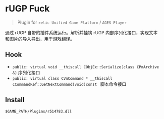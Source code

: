 # rUGP Fuck

> Plugin for `relic Unified Game Platform` / `AGES Player`

通过 rUGP 自带的插件系统运行。解析并挂钩 rUGP 内部序列化接口，实现文本和图片的导入导出，用于游戏翻译。

## Hook

* `public: virtual void __thiscall CObjEx::Serialize(class CPmArchive &)` 序列化接口
* `public: virtual class CVmCommand * __thiscall CCommandRef::GetNextCommand(void)const ` 脚本命令接口

## Install

`$GAME_PATH/Plugins/r514783.dll`